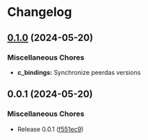 # Changelog

## [0.1.0](https://github.com/crate-crypto/peerdas-kzg/compare/c_bindings-v0.0.1...c_bindings-v0.1.0) (2024-05-20)


### Miscellaneous Chores

* **c_bindings:** Synchronize peerdas versions

## 0.0.1 (2024-05-20)


### Miscellaneous Chores

* Release 0.0.1 ([f551ec9](https://github.com/crate-crypto/peerdas-kzg/commit/f551ec9f7c045dfa06024ee223067d3cc05ec169))
